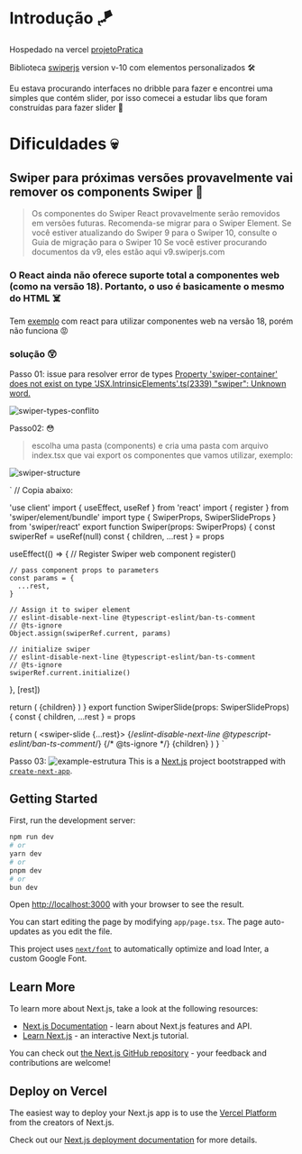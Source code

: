 # Introdução :kite:
Hospedado na vercel [projetoPratica](https://slider-with-react-swiper.vercel.app)

Biblioteca [swiperjs](https://swiperjs.com/migration-guide-v10) version v-10 com elementos personalizados :hammer_and_wrench:

Eu estava procurando interfaces no dribble para fazer e encontrei uma simples que contém slider, por isso comecei a estudar libs que foram construídas para fazer slider :brain:

# Dificuldades :skull:
## Swiper para próximas versões provavelmente vai remover os components Swiper :cursing_face:

> Os componentes do Swiper React provavelmente serão removidos em versões futuras. Recomenda-se migrar para o Swiper Element.
Se você estiver atualizando do Swiper 9 para o Swiper 10, consulte o Guia de migração para o Swiper 10
Se você estiver procurando documentos da v9, eles estão aqui v9.swiperjs.com

### O React ainda não oferece suporte total a componentes web (como na versão 18). Portanto, o uso é basicamente o mesmo do HTML :skull_and_crossbones:

Tem [exemplo](https://swiperjs.com/element) com react para utilizar componentes web na versão 18, porém não funciona :pout:

### solução :astonished:

Passo 01: issue para resolver error de types [Property 'swiper-container' does not exist on type 'JSX.IntrinsicElements'.ts(2339) "swiper": Unknown word.](https://github.com/nolimits4web/swiper/issues/6614)

![swiper-types-conflito](https://github.com/JheanAntunes/slider-with-react-swiper/assets/120582814/ed0cdc15-3083-4880-bb21-a6c316240ee5)

Passo02:  :flushed:
> escolha uma pasta (components) e cria uma pasta com arquivo index.tsx que vai export os componentes que vamos utilizar, exemplo: 
 
![swiper-structure](https://github.com/JheanAntunes/slider-with-react-swiper/assets/120582814/a6efe16e-dc26-4c87-a9b8-ff2a74e077b3)

`
// Copia abaixo: 

'use client'
import { useEffect, useRef } from 'react'
import { register } from 'swiper/element/bundle'
import type { SwiperProps, SwiperSlideProps } from 'swiper/react'
export function Swiper(props: SwiperProps) {
  const swiperRef = useRef(null)
  const { children, ...rest } = props

  useEffect(() => {
    // Register Swiper web component
    register()

    // pass component props to parameters
    const params = {
      ...rest,
    }

    // Assign it to swiper element
    // eslint-disable-next-line @typescript-eslint/ban-ts-comment
    // @ts-ignore
    Object.assign(swiperRef.current, params)

    // initialize swiper
    // eslint-disable-next-line @typescript-eslint/ban-ts-comment
    // @ts-ignore
    swiperRef.current.initialize()
  }, [rest])

  return (
    <swiper-container init={false} ref={swiperRef}>
      {children}
    </swiper-container>
  )
}
export function SwiperSlide(props: SwiperSlideProps) {
  const { children, ...rest } = props

  return (
    <swiper-slide {...rest}>
      {/*eslint-disable-next-line @typescript-eslint/ban-ts-comment*/}
      {/* @ts-ignore */}
      {children}
    </swiper-slide>
  )
}
`

Passo 03: 
![example-estrutura](https://github.com/JheanAntunes/slider-with-react-swiper/assets/120582814/f1fc50eb-fc47-4b1e-ae21-d1b515809b4a)
This is a [Next.js](https://nextjs.org/) project bootstrapped with [`create-next-app`](https://github.com/vercel/next.js/tree/canary/packages/create-next-app).

## Getting Started

First, run the development server:

```bash
npm run dev
# or
yarn dev
# or
pnpm dev
# or
bun dev
```

Open [http://localhost:3000](http://localhost:3000) with your browser to see the result.

You can start editing the page by modifying `app/page.tsx`. The page auto-updates as you edit the file.

This project uses [`next/font`](https://nextjs.org/docs/basic-features/font-optimization) to automatically optimize and load Inter, a custom Google Font.

## Learn More

To learn more about Next.js, take a look at the following resources:

- [Next.js Documentation](https://nextjs.org/docs) - learn about Next.js features and API.
- [Learn Next.js](https://nextjs.org/learn) - an interactive Next.js tutorial.

You can check out [the Next.js GitHub repository](https://github.com/vercel/next.js/) - your feedback and contributions are welcome!

## Deploy on Vercel

The easiest way to deploy your Next.js app is to use the [Vercel Platform](https://vercel.com/new?utm_medium=default-template&filter=next.js&utm_source=create-next-app&utm_campaign=create-next-app-readme) from the creators of Next.js.

Check out our [Next.js deployment documentation](https://nextjs.org/docs/deployment) for more details.
